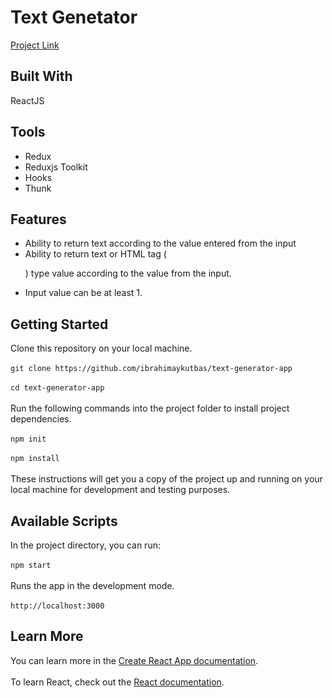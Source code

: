 # Text Genetator
[Project Link](https://text-generator-app-7a4f9.web.app/)
## Built With
ReactJS
## Tools
- Redux
- Reduxjs Toolkit
- Hooks
- Thunk
## Features
- Ability to return text according to the value entered from the input
- Ability to return text or HTML tag (<p>) type value according to the value from the input.
- Input value can be at least 1.
## Getting Started
Clone this repository on your local machine.<br/><br/>
`git clone https://github.com/ibrahimaykutbas/text-generator-app`<br/><br/>
`cd text-generator-app`<br/><br/>
Run the following commands into the project folder to install project dependencies.<br/><br/>
`npm init`<br/><br/>
`npm install`<br/><br/>
These instructions will get you a copy of the project up and running on your local machine for development and testing purposes.
## Available Scripts
In the project directory, you can run: <br/><br/>
`npm start`<br/><br/>
Runs the app in the development mode.<br/><br/>
`http://localhost:3000`
## Learn More
You can learn more in the [Create React App documentation](https://create-react-app.dev/docs/getting-started/).<br/><br/>
To learn React, check out the [React documentation](https://reactjs.org/).
